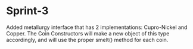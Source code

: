 #  Sprint-3
Added metallurgy interface that has 2 implementations: Cupro-Nickel and Copper. The Coin Constructors will make a new object of this type accordingly, and will use the proper smelt() method for each coin. 
